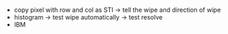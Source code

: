 ####

+ copy pixel with row and col as STI -> tell the wipe and direction of wipe
+ histogram -> test wipe automatically
            -> test resolve
+ IBM